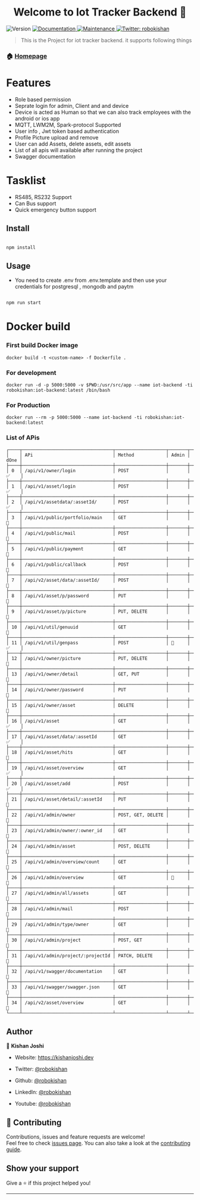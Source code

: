 
<h1  align="center">Welcome to Iot Tracker Backend 👋</h1>

<p>

<img  alt="Version"  src="https://img.shields.io/badge/version-1.0.0-blue.svg?cacheSeconds=2592000" />

<a  href="https://github.com/Robokishan/xoxo-backend#readme"  target="_blank">

<img  alt="Documentation"  src="https://img.shields.io/badge/documentation-yes-brightgreen.svg" />

</a>

<a  href="https://github.com/Robokishan/xoxo-backend/graphs/commit-activity"  target="_blank">

<img  alt="Maintenance"  src="https://img.shields.io/badge/Maintained%3F-yes-green.svg" />

</a>

<a  href="https://twitter.com/robokishan"  target="_blank">

<img  alt="Twitter: robokishan"  src="https://img.shields.io/twitter/follow/robokishan.svg?style=social" />

</a>

</p>

  

> This is the Project for iot tracker backend. it supports following things

  

### 🏠 [Homepage](https://github.com/Robokishan/xoxo-backend#readme)

# Features

 - Role based permission
 - Seprate login for admin, Client and and device
 - Device is acted as Human so that we can also track employees with the android or ios app
 - MQTT, LWM2M, Spark-protocol Supported
 - User info , Jwt token based authentication
 - Profile Picture upload and remove
 - User can add Assets, delete assets, edit assets
 - List of all apis will available after running the project
 - Swagger documentation

# Tasklist

 - RS485, RS232 Support
 - Can Bus support
 - Quick emergency button support

## Install

  

```sh

npm install

```

  

## Usage

- You need to create .env from .env.template and then use your credentials for postgresql , mongodb and paytm 
  

```sh

npm run start

```

  
# Docker build

### First build Docker image
```
docker build -t <custom-name> -f Dockerfile .
```
### For development
```
docker run -d -p 5000:5000 -v $PWD:/usr/src/app --name iot-backend -ti robokishan:iot-backend:latest /bin/bash
```

### For Production
```
docker run --rm -p 5000:5000 --name iot-backend -ti robokishan:iot-backend:latest
```


### List of APis
```
┌────┬──────────────────────────────────┬───────────────────┬───────┬──────┐
│    │ APi                              │ Method            │ Admin │ dOne │
├────┼──────────────────────────────────┼───────────────────┼───────┼──────┤
│ 0  │ /api/v1/owner/login              │ POST              │       │ ✅    │
├────┼──────────────────────────────────┼───────────────────┼───────┼──────┤
│ 1  │ /api/v1/asset/login              │ POST              │       │ ✅    │
├────┼──────────────────────────────────┼───────────────────┼───────┼──────┤
│ 2  │ /api/v1/assetdata/:assetId/      │ POST              │       │ ✅    │
├────┼──────────────────────────────────┼───────────────────┼───────┼──────┤
│ 3  │ /api/v1/public/portfolio/main    │ GET               │       │ 📌    │
├────┼──────────────────────────────────┼───────────────────┼───────┼──────┤
│ 4  │ /api/v1/public/mail              │ POST              │       │ 📌    │
├────┼──────────────────────────────────┼───────────────────┼───────┼──────┤
│ 5  │ /api/v1/public/payment           │ GET               │       │ 📌    │
├────┼──────────────────────────────────┼───────────────────┼───────┼──────┤
│ 6  │ /api/v1/public/callback          │ POST              │       │ 📌    │
├────┼──────────────────────────────────┼───────────────────┼───────┼──────┤
│ 7  │ /api/v2/asset/data/:assetId/     │ POST              │       │ 📌    │
├────┼──────────────────────────────────┼───────────────────┼───────┼──────┤
│ 8  │ /api/v1/asset/p/password         │ PUT               │       │ 📌    │
├────┼──────────────────────────────────┼───────────────────┼───────┼──────┤
│ 9  │ /api/v1/asset/p/picture          │ PUT, DELETE       │       │ 📌    │
├────┼──────────────────────────────────┼───────────────────┼───────┼──────┤
│ 10 │ /api/v1/util/genuuid             │ GET               │       │ 📌    │
├────┼──────────────────────────────────┼───────────────────┼───────┼──────┤
│ 11 │ /api/v1/util/genpass             │ POST              │ 🔐     │ ✅    │
├────┼──────────────────────────────────┼───────────────────┼───────┼──────┤
│ 12 │ /api/v1/owner/picture            │ PUT, DELETE       │       │ 📌    │
├────┼──────────────────────────────────┼───────────────────┼───────┼──────┤
│ 13 │ /api/v1/owner/detail             │ GET, PUT          │       │ 📌    │
├────┼──────────────────────────────────┼───────────────────┼───────┼──────┤
│ 14 │ /api/v1/owner/password           │ PUT               │       │ 📌    │
├────┼──────────────────────────────────┼───────────────────┼───────┼──────┤
│ 15 │ /api/v1/owner/asset              │ DELETE            │       │ 📌    │
├────┼──────────────────────────────────┼───────────────────┼───────┼──────┤
│ 16 │ /api/v1/asset                    │ GET               │       │ ✅    │
├────┼──────────────────────────────────┼───────────────────┼───────┼──────┤
│ 17 │ /api/v1/asset/data/:assetId      │ GET               │       │ ✅    │
├────┼──────────────────────────────────┼───────────────────┼───────┼──────┤
│ 18 │ /api/v1/asset/hits               │ GET               │       │ 📌    │
├────┼──────────────────────────────────┼───────────────────┼───────┼──────┤
│ 19 │ /api/v1/asset/overview           │ GET               │       │ ✅    │
├────┼──────────────────────────────────┼───────────────────┼───────┼──────┤
│ 20 │ /api/v1/asset/add                │ POST              │       │ ✅    │
├────┼──────────────────────────────────┼───────────────────┼───────┼──────┤
│ 21 │ /api/v1/asset/detail/:assetId    │ PUT               │       │ 📌    │
├────┼──────────────────────────────────┼───────────────────┼───────┼──────┤
│ 22 │ /api/v1/admin/owner              │ POST, GET, DELETE │       │ 📌    │
├────┼──────────────────────────────────┼───────────────────┼───────┼──────┤
│ 23 │ /api/v1/admin/owner/:owner_id    │ GET               │       │ 📌    │
├────┼──────────────────────────────────┼───────────────────┼───────┼──────┤
│ 24 │ /api/v1/admin/asset              │ POST, DELETE      │       │ 📌    │
├────┼──────────────────────────────────┼───────────────────┼───────┼──────┤
│ 25 │ /api/v1/admin/overview/count     │ GET               │       │ 📌    │
├────┼──────────────────────────────────┼───────────────────┼───────┼──────┤
│ 26 │ /api/v1/admin/overview           │ GET               │ 🔐     │ 📌    │
├────┼──────────────────────────────────┼───────────────────┼───────┼──────┤
│ 27 │ /api/v1/admin/all/assets         │ GET               │       │ 📌    │
├────┼──────────────────────────────────┼───────────────────┼───────┼──────┤
│ 28 │ /api/v1/admin/mail               │ POST              │       │ 📌    │
├────┼──────────────────────────────────┼───────────────────┼───────┼──────┤
│ 29 │ /api/v1/admin/type/owner         │ GET               │       │ 📌    │
├────┼──────────────────────────────────┼───────────────────┼───────┼──────┤
│ 30 │ /api/v1/admin/project            │ POST, GET         │       │ 📌    │
├────┼──────────────────────────────────┼───────────────────┼───────┼──────┤
│ 31 │ /api/v1/admin/project/:projectId │ PATCH, DELETE     │       │ 📌    │
├────┼──────────────────────────────────┼───────────────────┼───────┼──────┤
│ 32 │ /api/v1/swagger/documentation    │ GET               │       │ 📌    │
├────┼──────────────────────────────────┼───────────────────┼───────┼──────┤
│ 33 │ /api/v1/swagger/swagger.json     │ GET               │       │ 📌    │
├────┼──────────────────────────────────┼───────────────────┼───────┼──────┤
│ 34 │ /api/v2/asset/overview           │ GET               │       │ 📌    │
└────┴──────────────────────────────────┴───────────────────┴───────┴──────┘
```


  

## Author

  

👤 **Kishan Joshi**

  

* Website: https://kishanjoshi.dev

* Twitter: [@robokishan](https://twitter.com/robokishan)

* Github: [@robokishan](https://github.com/robokishan)

* LinkedIn: [@robokishan](https://linkedin.com/in/robokishan)

* Youtube: [@robokishan](https://youtube.com/robokishan)

  

## 🤝 Contributing

  

Contributions, issues and feature requests are welcome!<br />Feel free to check [issues page](https://github.com/Robokishan/xoxo-backend/issues). You can also take a look at the [contributing guide](https://github.com/Robokishan/xoxo-backend/blob/master/CONTRIBUTING.md).

  

## Show your support

  

Give a ⭐️ if this project helped you!

  

***
